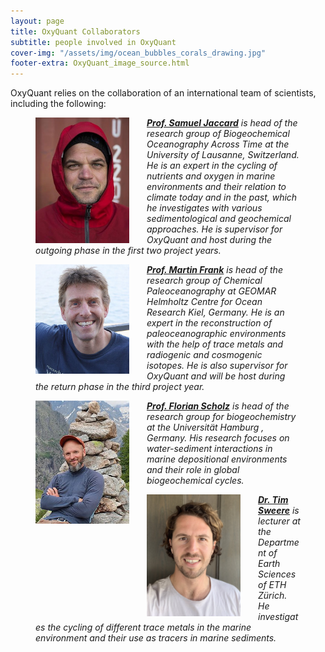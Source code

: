 ```yaml
---
layout: page
title: OxyQuant Collaborators
subtitle: people involved in OxyQuant 
cover-img: "/assets/img/ocean_bubbles_corals_drawing.jpg"
footer-extra: OxyQuant_image_source.html
---
```

OxyQuant relies on the collaboration of an international team of scientists, including the following:


<figure>
   <img src="/assets/img/Portrait_SamuelJaccard.jpeg" style="width: 150px; float: left; margin-right: 2em;"
      alt="Prof. Samuel Jaccard"
     class="img-responsive" />
  <figcaption><i><a href = "https://wp.unil.ch/boat/our-team/" target="_blank" ><b>Prof. Samuel Jaccard</b></a> is head of the research group of Biogeochemical Oceanography Across Time at the University of Lausanne, Switzerland. He is an expert in the cycling of nutrients and oxygen in marine environments and their relation to climate today and in the past, which he investigates with various sedimentological and geochemical approaches. He is supervisor for OxyQuant and host during the outgoing phase in the first two project years. </i></figcaption>
</figure>


<figure>
   <img src="/assets/img/Portrait_MartinFrank.jpg" style="width: 150px; float: left; margin-right: 2em;"
      alt="Prof. Martin Frank"
     class="img-responsive" />
  <figcaption><i><a href = "https://www.geomar.de/en/mfrank" target="_blank" ><b>Prof. Martin Frank</b></a> is head of the research group of Chemical Paleoceanography at GEOMAR Helmholtz Centre for Ocean Research Kiel, Germany. He is an expert in the reconstruction of paleoceanographic environments with the help of trace metals and radiogenic and cosmogenic isotopes. He is also supervisor for OxyQuant and will be host during the return phase in the third project year. </i></figcaption>
</figure>


<figure>
   <img src="/assets/img/Portrait_FlorianScholz.jpg" style="width: 150px; float: left; margin-right: 2em;"
      alt="Prof. Florian Scholz"
     class="img-responsive" />
  <figcaption><i><a href = "https://www.geo.uni-hamburg.de/geologie/personen/scholz-florian.html" target="_blank" ><b>Prof. Florian Scholz</b></a> is head of the research group for biogeochemistry at the Universität Hamburg , Germany. His research focuses on water-sediment interactions in marine depositional environments and their role in global biogeochemical cycles. </i></figcaption>
</figure>


<figure>
   <img src="/assets/img/Portrait_TimSweere.jpg" style="width: 150px; float: left; margin-right: 2em;"
      alt="Dr. Tim Sweere"
     class="img-responsive" />
  <figcaption><i><a href = "https://erdw.ethz.ch/en/people/profile.MjUzOTYy.TGlzdC83NzMsOTI0MjA1OTI2.html" target="_blank" ><b>Dr. Tim Sweere</b></a> is lecturer at the Department of Earth Sciences of ETH Zürich. He investigates the cycling of different trace metals in the marine environment and their use as tracers in marine sediments. </i></figcaption>
</figure>


